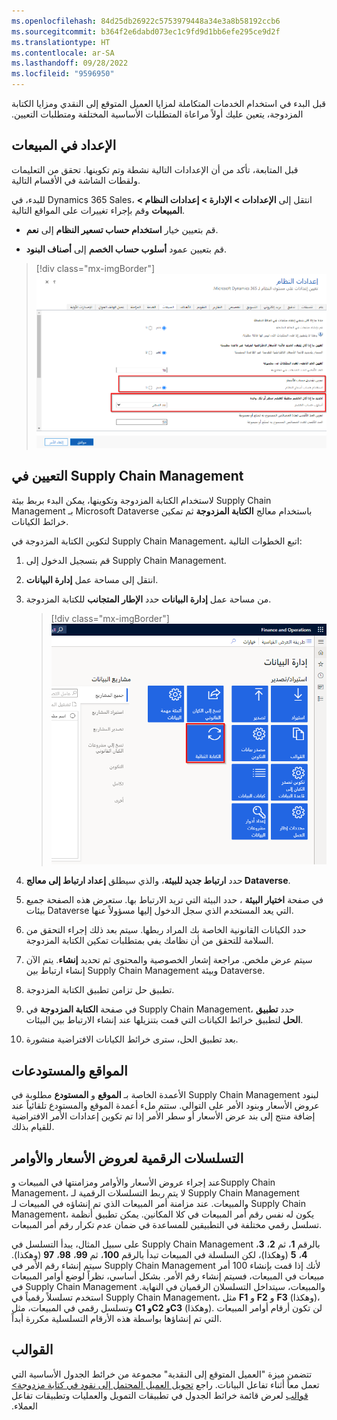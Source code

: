 ```yaml
---
ms.openlocfilehash: 84d25db26922c5753979448a34e3a8b58192ccb6
ms.sourcegitcommit: b364f2e6dabd073ec1c9fd9d1bb6efe295ce9d2f
ms.translationtype: HT
ms.contentlocale: ar-SA
ms.lasthandoff: 09/28/2022
ms.locfileid: "9596950"
---
```

قبل البدء في استخدام الخدمات المتكاملة لمزايا العميل المتوقع إلى النقدي و‏‫مزايا الكتابة المزدوجة، يتعين عليك أولاً مراعاة المتطلبات الأساسية المختلفة ومتطلبات التعيين.

## <a name="setup-in-sales"></a>الإعداد في المبيعات

قبل المتابعة، تأكد من أن الإعدادات التالية نشطة وتم تكوينها. تحقق من التعليمات ولقطات الشاشة في الأقسام التالية.

للبدء، في Dynamics 365 Sales، انتقل إلى **الإعدادات > الإدارة > إعدادات النظام > المبيعات** وقم بإجراء تغييرات على المواقع التالية.

- قم بتعيين خيار **استخدام حساب تسعير النظام** إلى **نعم**.

- قم بتعيين عمود **أسلوب حساب الخصم** إلى **أصناف البنود**.

> [!div class="mx-imgBorder"]
> [![لقطة شاشة لصفحة إعدادات نظام Dynamics 365 Sales.](../media/sales-settings.png)](../media/sales-settings.png#lightbox)

## <a name="setup-in-supply-chain-management"></a>التعيين في Supply Chain Management

لاستخدام الكتابة المزدوجة وتكوينها، يمكن البدء بربط بيئة Supply Chain Management بـ Microsoft Dataverse باستخدام معالج **الكتابة المزدوجة** ثم تمكين خرائط الكيانات.

لتكوين الكتابة المزدوجة في Supply Chain Management، اتبع الخطوات التالية:

1. قم بتسجيل الدخول إلى Supply Chain Management.

1. انتقل إلى مساحة عمل **إدارة البيانات**.

1. من مساحة عمل **إدارة البيانات** حدد **الإطار المتجانب** للكتابة المزدوجة.

    > [!div class="mx-imgBorder"]
    > [![لقطة شاشة لصفحة إدارة بيانات التمويل والعمليات مع تمييز الكتابة المزدوجة.](../media/dual-write.png)](../media/dual-write.png#lightbox)

1. حدد **ارتباط جديد للبيئة**، والذي سيطلق **إعداد ارتباط إلى معالج Dataverse**. 

1. في صفحة **اختيار البيئة** ، حدد البيئة التي تريد الارتباط بها. ستعرض هذه الصفحة جميع بيئات Dataverse التي يعد المستخدم الذي سجل الدخول إليها مسؤولاً عنها.

1. حدد الكيانات القانونية الخاصة بك المراد ربطها. سيتم بعد ذلك إجراء التحقق من السلامة للتحقق من أن نظامك يفي بمتطلبات تمكين الكتابة المزدوجة.

1. سيتم عرض ملخص. مراجعة إشعار الخصوصية والمحتوى ثم تحديد **إنشاء**. يتم الآن إنشاء ارتباط بين Supply Chain Management وبيئة Dataverse.

1. تطبيق حل تزامن تطبيق الكتابة المزدوجة.

1. في صفحة **الكتابة المزدوجة** في Supply Chain Management، حدد **تطبيق الحل** لتطبيق خرائط الكيانات التي قمت بتنزيلها عند إنشاء الارتباط بين البيئات.

1. بعد تطبيق الحل، سترى خرائط الكيانات الافتراضية منشورة.

## <a name="sites-and-warehouses"></a>المواقع والمستودعات

الأعمدة الخاصة بـ **الموقع** و **المستودع** مطلوبة في Supply Chain Management لبنود عروض الأسعار وبنود الأمر على التوالي. ستتم ملء أعمدة الموقع والمستودع تلقائياً عند إضافة منتج إلى بند عرض الأسعار أو سطر الأمر إذا تم تكوين إعدادات الأمر الافتراضية للقيام بذلك.

## <a name="number-sequences-for-quotations-and-orders"></a>التسلسلات الرقمية لعروض الأسعار والأوامر

عند إجراء عروض الأسعار والأوامر ومزامنتها في المبيعات وSupply Chain Management، لا يتم ربط التسلسلات الرقمية لـ Supply Chain Management والمبيعات. عند مزامنة أمر المبيعات الذي تم إنشاؤه في المبيعات لـ Supply Chain Management، يكون له نفس رقم أمر المبيعات في كلا المكانين. يمكن تطبيق أنظمة تسلسل رقمي مختلفة في التطبيقين للمساعدة في ضمان عدم تكرار رقم أمر المبيعات.

على سبيل المثال، يبدأ التسلسل في Supply Chain Management بالرقم **1**، ثم **2**، **3**، **4**، **5** (وهكذا)، لكن السلسلة في المبيعات تبدأ بالرقم **100**، ثم **99**، **98**، **97** (وهكذا). سيتم إنشاء رقم الأمر في Supply Chain Management لأنك إذا قمت بإنشاء 100 أمر مبيعات في المبيعات، فسيتم إنشاء رقم الأمر. بشكل أساسي، نظراً لوضع أوامر المبيعات في Supply Chain Management والمبيعات، سيتداخل التسلسلان الرقميان في النهاية. استخدم تسلسلاً رقمياً في Supply Chain Management، مثل **F1** و **F2** و **F3** (وهكذا)، وتسلسل رقمي في المبيعات، مثل **C1 وC2 وC3** (وهكذا). لن تكون أرقام أوامر المبيعات التي تم إنشاؤها بواسطة هذه الأرقام التسلسلية مكررة أبداً.

## <a name="templates"></a>القوالب

تتضمن ميزة "‏‫العميل المتوقع إلى النقدية" مجموعة من خرائط الجدول الأساسية التي تعمل معاً أثناء تفاعل البيانات. راجع [تحويل العميل المحتمل إلى نقود في كتابة مزدوجة> قوالب](/dynamics365/fin-ops-core/dev-itpro/data-entities/dual-write/dual-write-prospect-to-cash?azure-portal=true#templates) لعرض قائمة خرائط الجدول في تطبيقات التمويل والعمليات وتطبيقات تفاعل العملاء.
